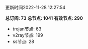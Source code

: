 更新时间2022-11-28 12:27:54

**总订阅: 73**
**总节点: 1041**
**有效节点: 290**
- trojan节点: 63
- v2ray节点: 199
- ss节点: 28
